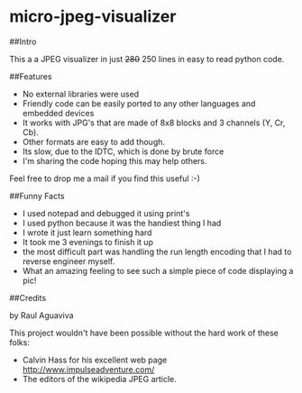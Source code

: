 # micro-jpeg-visualizer

##Intro

This a a JPEG visualizer in just ~~280~~ 250 lines in easy to read python code.

##Features

- No external libraries were used
- Friendly code can be easily ported to any other languages and embedded devices
- It works with JPG's that are made of 8x8 blocks and 3 channels (Y, Cr, Cb).
- Other formats are easy to add though.
- Its slow, due to the IDTC, which is done by brute force
- I'm sharing the code hoping this may help others.

Feel free to drop me a mail if you find this useful :-)

##Funny Facts

- I used notepad and debugged it using print's
- I used python because it was the handiest thing I had
- I wrote it just learn something hard
- It took me 3 evenings to finish it up
- the most difficult part was handling the run length encoding that I had to reverse engineer myself.
- What an amazing feeling to see such a simple piece of code displaying a pic!

##Credits

by Raul Aguaviva

This project wouldn't have been possible without the hard work of these folks:

- Calvin Hass for his excellent web page http://www.impulseadventure.com/
- The editors of the wikipedia JPEG article.
